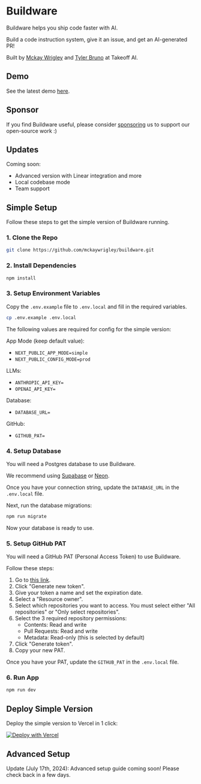 # Buildware

Buildware helps you ship code faster with AI.

Build a code instruction system, give it an issue, and get an AI-generated PR!

Built by [Mckay Wrigley](https://twitter.com/mckaywrigley) and [Tyler Bruno](https://twitter.com/tylerbruno05) at Takeoff AI.

## Demo

See the latest demo [here](https://x.com/mckaywrigley/status/1813695460600844362).

## Sponsor

If you find Buildware useful, please consider [sponsoring](https://github.com/sponsors/mckaywrigley) us to support our open-source work :)

## Updates

Coming soon:

- Advanced version with Linear integration and more
- Local codebase mode
- Team support

## Simple Setup

Follow these steps to get the simple version of Buildware running.

### 1. Clone the Repo

```bash
git clone https://github.com/mckaywrigley/buildware.git
```

### 2. Install Dependencies

```bash
npm install
```

### 3. Setup Environment Variables

Copy the `.env.example` file to `.env.local` and fill in the required variables.

```bash
cp .env.example .env.local
```

The following values are required for config for the simple version:

App Mode (keep default value):

- `NEXT_PUBLIC_APP_MODE=simple`
- `NEXT_PUBLIC_CONFIG_MODE=prod`

LLMs:

- `ANTHROPIC_API_KEY=`
- `OPENAI_API_KEY=`

Database:

- `DATABASE_URL=`

GitHub:

- `GITHUB_PAT=`

### 4. Setup Database

You will need a Postgres database to use Buildware.

We recommend using [Supabase](https://supabase.com/) or [Neon](https://neon.tech/).

Once you have your connection string, update the `DATABASE_URL` in the `.env.local` file.

Next, run the database migrations:

```bash
npm run migrate
```

Now your database is ready to use.

### 5. Setup GitHub PAT

You will need a GitHub PAT (Personal Access Token) to use Buildware.

Follow these steps:

1. Go to [this link](https://github.com/settings/tokens?type=beta).
2. Click "Generate new token".
3. Give your token a name and set the expiration date.
4. Select a "Resource owner".
5. Select which repositories you want to access. You must select either "All repositories" or "Only select repositories".
6. Select the 3 required repository permissions:
   - Contents: Read and write
   - Pull Requests: Read and write
   - Metadata: Read-only (this is selected by default)
7. Click "Generate token".
8. Copy your new PAT.

Once you have your PAT, update the `GITHUB_PAT` in the `.env.local` file.

### 6. Run App

```bash
npm run dev
```

## Deploy Simple Version

Deploy the simple version to Vercel in 1 click:

[![Deploy with Vercel](https://vercel.com/button)](https://vercel.com/new/clone?repository-url=https%3A%2F%2Fgithub.com%2Fmckaywrigley%2Fbuildware-ai&env=NEXT_PUBLIC_APP_MODE,ANTHROPIC_API_KEY,OPENAI_API_KEY,DATABASE_URL,GITHUB_PAT)

## Advanced Setup

Update (July 17th, 2024): Advanced setup guide coming soon! Please check back in a few days.
